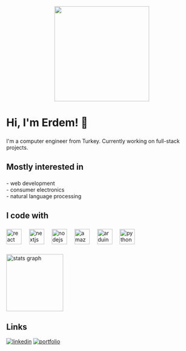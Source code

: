 <div align="center">
  <img height="250" src="https://media-hosting.imagekit.io/784f3380b5774279/DSC00163.jpeg?Expires=1840185448&Key-Pair-Id=K2ZIVPTIP2VGHC&Signature=S09fDNTX9uFKoRjXEAhu7-858RSXTjHMsUAd4CRfmEisAR63t4GEjwf3eZKHDkscKjJYCYhTwIF5xKsgy~cZOp59xowPgoulZNyeCbtJNOW7hCKYGon4GmtIDDw5iXlDTesCdtLDu94~N5AodAV-z~w4YM190htKH99NQ1yoon5d~kXoda2wUhMqPJ3okWJoHZZTDmACdjTDWGXUlUegCmuCY~wAmX79nO0YEBeK5PcGgsYPUB6O6zG6ttqWIkrIeu9HYa8JCwZyrhULHkdnaOxCdDnPe2m8KoIPmYjZ4yB3fefmn6JQDNer4otu6DvUdenFC9SSG~36qiLhAnBtCg__"  />
</div>

###

<h1 align="left">Hi, I'm Erdem! 👋</h1>

###

<p align="left">I'm a computer engineer from Turkey. Currently working on full-stack projects.</p>

###

<h2 align="left">Mostly interested in</h2>

###

<p align="left">- web development<br>- consumer electronics <br>- natural language processing</p>

###

<h2 align="left">I code with</h2>

###

<div align="left">
  <img src="https://cdn.jsdelivr.net/gh/devicons/devicon/icons/react/react-original.svg" height="40" alt="react logo"  />
  <img width="12" />
  <img src="https://cdn.jsdelivr.net/gh/devicons/devicon/icons/nextjs/nextjs-original.svg" height="40" alt="nextjs logo"  />
  <img width="12" />
  <img src="https://cdn.jsdelivr.net/gh/devicons/devicon/icons/nodejs/nodejs-original.svg" height="40" alt="nodejs logo"  />
  <img width="12" />
  <img src="https://cdn.jsdelivr.net/gh/devicons/devicon/icons/amazonwebservices/amazonwebservices-line-wordmark.svg" height="40" alt="amazonwebservices logo"  />
  <img width="12" />
  <img src="https://cdn.jsdelivr.net/gh/devicons/devicon/icons/arduino/arduino-original.svg" height="40" alt="arduino logo"  />
  <img width="12" />
  <img src="https://cdn.jsdelivr.net/gh/devicons/devicon/icons/python/python-original.svg" height="40" alt="python logo"  />
</div>

###

<div align="left">
  <img src="https://github-readme-stats.vercel.app/api?username=poxju&hide_title=false&hide_rank=false&show_icons=true&include_all_commits=true&count_private=true&disable_animations=false&theme=dark&locale=en&hide_border=false&order=1&custom_title=will%20be%20better%20someday" height="150" alt="stats graph"  />
</div>

###

## Links
[![linkedin](https://img.shields.io/badge/linkedin-0A66C2?style=for-the-badge&logo=linkedin&logoColor=green)](https://www.linkedin.com/in/erdemveziroglu/)
[![portfolio](https://img.shields.io/badge/my_page-000?style=for-the-badge&logo=ko-fi&logoColor=green)](https://www.poxju.xyz)



